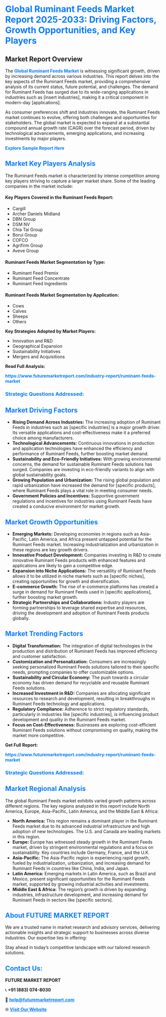 <h1 style="color: #007BFF;">Global Ruminant Feeds Market Report 2025-2033: Driving Factors, Growth Opportunities, and Key Players</h1>

<section id="overview">
<h2>Market Report Overview</h2>
<p>The <a href="https://www.futuremarketreport.com/industry-report/ruminant-feeds-market" style="color: #007BFF; text-decoration: none;"><strong>Global Ruminant Feeds Market</strong></a> is witnessing significant growth, driven by increasing demand across various industries. This report delves into the key aspects of the Ruminant Feeds market, providing a comprehensive analysis of its current status, future potential, and challenges. The demand for Ruminant Feeds has surged due to its wide-ranging applications in industries such as [insert industries], making it a critical component in modern-day [applications].</p>
<p>As consumer preferences shift and industries innovate, the Ruminant Feeds market continues to evolve, offering both challenges and opportunities for stakeholders. The global market is expected to expand at a substantial compound annual growth rate (CAGR) over the forecast period, driven by technological advancements, emerging applications, and increasing investments by major players.</p>
</section>

<section id="overview">
<p><a href="https://www.futuremarketreport.com/request-sample/reportId=89163" style="color: #007BFF; text-decoration: none;"><strong>Explore Sample Report Here</strong></a></p>
</section>

<section id="key-players">
<h2 style="color: #007BFF;">Market Key Players Analysis</h2>
<p>The Ruminant Feeds market is characterized by intense competition among key players striving to capture a larger market share. Some of the leading companies in the market include:</p>
<h4>Key Players Covered in the Ruminant Feeds Report:</h4>
<ul><li>Cargill</li><li>Archer Daniels Midland</li><li>DBN Group</li><li>DSM NV</li><li>Chia Tai Group</li><li>Borui Group</li><li>COFCO</li><li>Agrifirm Group</li><li>Aveve Group</li></ul>
<h4>Ruminant Feeds Market Segmentation by Type:</h4>
<ul><li>Ruminant Feed Premix</li><li>Ruminant Feed Concentrate</li><li>Ruminant Feed Ingredients</li></ul>

<h4>Ruminant Feeds Market Segmentation by Application:</h4>
<ul><li>Cows</li><li>Calves</li><li>Sheeps</li><li>Others</li></ul>
<p><strong>Key Strategies Adopted by Market Players:</strong></p>
<ul>
<li>Innovation and R&D</li>
<li>Geographical Expansion</li>
<li>Sustainability Initiatives</li>
<li>Mergers and Acquisitions</li>
</ul>
</section>

<section>
<p><strong>Read Full Analysis: </strong></p><a href="https://www.futuremarketreport.com/industry-report/ruminant-feeds-market" style="color: #007BFF; text-decoration: none;"><strong>https://www.futuremarketreport.com/industry-report/ruminant-feeds-market</strong></a>
<h3 style="color: #007BFF;">Strategic Questions Addressed:</h3>
</section>

<section id="driving-factors">
<h2 style="color: #007BFF;">Market Driving Factors</h2>
<ul>
<li><strong>Rising Demand Across Industries:</strong> The increasing adoption of Ruminant Feeds in industries such as [specific industries] is a major growth driver. Its versatile applications and cost-effectiveness make it a preferred choice among manufacturers.</li>
<li><strong>Technological Advancements:</strong> Continuous innovations in production and application technologies have enhanced the efficiency and performance of Ruminant Feeds, further boosting market demand.</li>
<li><strong>Sustainability and Eco-Friendly Initiatives:</strong> With growing environmental concerns, the demand for sustainable Ruminant Feeds solutions has surged. Companies are investing in eco-friendly variants to align with global sustainability goals.</li>
<li><strong>Growing Population and Urbanization:</strong> The rising global population and rapid urbanization have increased the demand for [specific products], where Ruminant Feeds plays a vital role in meeting consumer needs.</li>
<li><strong>Government Policies and Incentives:</strong> Supportive government regulations and incentives for industries using Ruminant Feeds have created a conducive environment for market growth.</li>
</ul>
</section>

<section id="growth-opportunities">
<h2 style="color: #007BFF;">Market Growth Opportunities</h2>
<ul>
<li><strong>Emerging Markets:</strong> Developing economies in regions such as Asia-Pacific, Latin America, and Africa present untapped potential for the Ruminant Feeds market. Increasing industrialization and urbanization in these regions are key growth drivers.</li>
<li><strong>Innovative Product Development:</strong> Companies investing in R&D to create innovative Ruminant Feeds products with enhanced features and applications are likely to gain a competitive edge.</li>
<li><strong>Expansion into Niche Applications:</strong> The versatility of Ruminant Feeds allows it to be utilized in niche markets such as [specific niches], creating opportunities for growth and diversification.</li>
<li><strong>E-commerce Growth:</strong> The rise of e-commerce platforms has created a surge in demand for Ruminant Feeds used in [specific applications], further boosting market growth.</li>
<li><strong>Strategic Partnerships and Collaborations:</strong> Industry players are forming partnerships to leverage shared expertise and resources, driving the development and adoption of Ruminant Feeds products globally.</li>
</ul>
</section>

<section id="trending-factors">
<h2 style="color: #007BFF;">Market Trending Factors</h2>
<ul>
<li><strong>Digital Transformation:</strong> The integration of digital technologies in the production and distribution of Ruminant Feeds has improved efficiency and customer satisfaction.</li>
<li><strong>Customization and Personalization:</strong> Consumers are increasingly seeking personalized Ruminant Feeds solutions tailored to their specific needs, prompting companies to offer customizable options.</li>
<li><strong>Sustainability and Circular Economy:</strong> The push towards a circular economy has driven demand for recyclable and reusable Ruminant Feeds solutions.</li>
<li><strong>Increased Investment in R&D:</strong> Companies are allocating significant resources to research and development, resulting in breakthroughs in Ruminant Feeds technology and applications.</li>
<li><strong>Regulatory Compliance:</strong> Adherence to strict regulatory standards, particularly in industries like [specific industries], is influencing product development and quality in the Ruminant Feeds market.</li>
<li><strong>Focus on Cost-Effectiveness:</strong> Businesses are exploring cost-efficient Ruminant Feeds solutions without compromising on quality, making the market more competitive.</li>
</ul>
</section>

<section>
<p><strong>Get Full Report: </strong></p><a href="https://www.futuremarketreport.com/industry-report/ruminant-feeds-market" style="color: #007BFF; text-decoration: none;"><strong>https://www.futuremarketreport.com/industry-report/ruminant-feeds-market</strong></a>
<h3 style="color: #007BFF;">Strategic Questions Addressed:</h3>
</section>


<section id="regional-analysis">
<h2 style="color: #007BFF;">Market Regional Analysis</h2>
<p>The global Ruminant Feeds market exhibits varied growth patterns across different regions. The key regions analyzed in this report include North America, Europe, Asia-Pacific, Latin America, and the Middle East & Africa:</p>
<ul>
<li><strong>North America:</strong> This region remains a dominant player in the Ruminant Feeds market due to its advanced industrial infrastructure and high adoption of new technologies. The U.S. and Canada are leading markets in this region.</li>
<li><strong>Europe:</strong> Europe has witnessed steady growth in the Ruminant Feeds market, driven by stringent environmental regulations and a focus on sustainability. Key countries include Germany, France, and the U.K.</li>
<li><strong>Asia-Pacific:</strong> The Asia-Pacific region is experiencing rapid growth, fueled by industrialization, urbanization, and increasing demand for Ruminant Feeds in countries like China, India, and Japan.</li>
<li><strong>Latin America:</strong> Emerging markets in Latin America, such as Brazil and Mexico, present significant opportunities for the Ruminant Feeds market, supported by growing industrial activities and investments.</li>
<li><strong>Middle East & Africa:</strong> The region’s growth is driven by expanding industries, infrastructure development, and increasing demand for Ruminant Feeds in sectors like [specific sectors].</li>
</ul>
</section>

<footer>
<h2 style="color: #007BFF;">About FUTURE MARKET REPORT</h2>
<p>We are a trusted name in market research and advisory services, delivering actionable insights and strategic support to businesses across diverse industries. Our expertise lies in offering:</p>

<p>Stay ahead in today’s competitive landscape with our tailored research solutions.</p>

<h2 style="color: #007BFF;">Contact Us:</h2>
<p><strong>FUTURE MARKET REPORT</strong></p>
<p>📞 <strong>+91 (883) 074-8030</strong></p>
<p>📧 <strong><a href="mailto:help@futuremarketreport.com" style="color: #007BFF;">help@futuremarketreport.com</a></strong></p>
<p>🌐 <strong><a href="https://www.futuremarketreport.com/" style="color: #007BFF;">Visit Our Website</a></strong></p>
</footer>